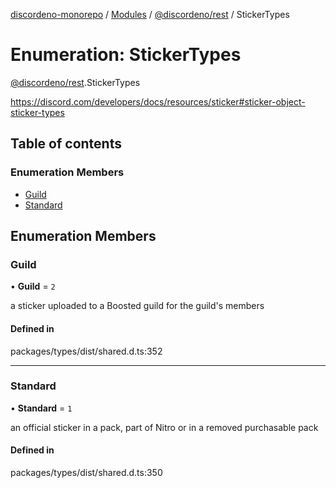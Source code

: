 [discordeno-monorepo](../README.md) / [Modules](../modules.md) / [@discordeno/rest](../modules/discordeno_rest.md) / StickerTypes

# Enumeration: StickerTypes

[@discordeno/rest](../modules/discordeno_rest.md).StickerTypes

https://discord.com/developers/docs/resources/sticker#sticker-object-sticker-types

## Table of contents

### Enumeration Members

- [Guild](discordeno_rest.StickerTypes.md#guild)
- [Standard](discordeno_rest.StickerTypes.md#standard)

## Enumeration Members

### Guild

• **Guild** = `2`

a sticker uploaded to a Boosted guild for the guild's members

#### Defined in

packages/types/dist/shared.d.ts:352

---

### Standard

• **Standard** = `1`

an official sticker in a pack, part of Nitro or in a removed purchasable pack

#### Defined in

packages/types/dist/shared.d.ts:350
